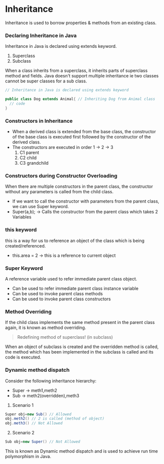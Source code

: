 # Inheritance
Inheritance is used to borrow properties & methods from an existing class.

### Declaring Inheritance in Java 
Inheritance in Java is declared using extends keyword.
1. Superclass
2. Subclass

When a class inherits from a superclass, it inherits parts of superclass method and fields. Java doesn't support multiple inheritance ie two classes cannot be super classes for a sub class.

```java
// Inheritance in Java is declared using extends keyword

public class Dog extends Animal{ // Inheriting Dog from Animal class
  // code
}

```

### Constructors in Inheritance
- When a derived class is extended from the base class, the constructor of the base class is executed first followed by the constructor of the derived class.
- The constructors are executed in order 1 -> 2 -> 3
  1. C1 parent
  2. C2 child
  3. C3 grandchild

  
### Constructors during Constructor Overloading
When there are multiple constructors in the parent class, the constructor without any parameters is called from the child class.
- If we want to call the constructor with parameters from the parent class, we can use Super keyword.
- Super(a,b); -> Calls the constructor from the parent class which takes 2 Variables

### this keyword
this is a way for us to reference an object of the class which is being created/referenced.
- this.area = 2 -> this is a reference to current object


### Super Keyword
A reference variable used to refer immediate parent class object.
- Can be used to refer immediate parent class instance variable
- Can be used to invoke parent class methods
- Can be used to invoke parent class constructors


### Method Overriding
If the child class implements the same method present in the parent class again, it is known as method overriding.
> Redefining method of superclass! (in subclass)

When an object of subclass is created and the overridden method is called, the method which has been implemented in the subclass is called and its code is executed.


### Dynamic method dispatch
Consider the following inheritance hierarchy:

- Super -> meth1,meth2
- Sub -> meth2(overridden),meth3

1. Scenario 1
```java
Super obj=new Sub() // Allowed
obj.meth2() // 2 is called (method of object)
obj.meth3() // Not Allowed 
```
2. Scenario 2 
```java
Sub obj=new Super() // Not Allowed
```
This is known as Dynamic method dispatch and is used to achieve run time polymorphism in Java.
